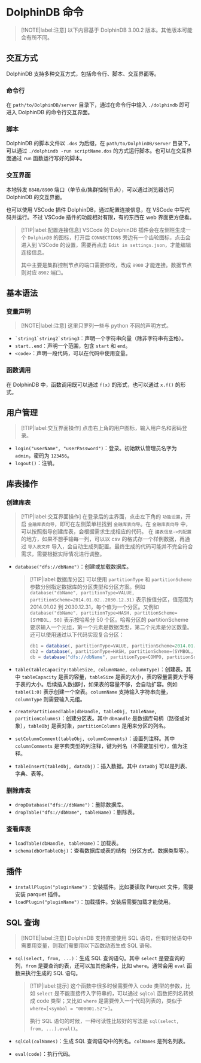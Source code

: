 # DolphinDB 命令

> [!NOTE|label:注意]
> 以下内容基于 DolphinDB 3.00.2 版本。其他版本可能会有所不同。

## 交互方式

DolphinDB 支持多种交互方式，包括命令行、脚本、交互界面等。

### 命令行

在 `path/to/DolphinDB/server` 目录下，通过在命令行中输入 `./dolphindb` 即可进入 DolphinDB 的命令行交互界面。

### 脚本

DolphinDB 的脚本文件以 `.dos` 为后缀，在 `path/to/DolphinDB/server` 目录下，可以通过 `./dolphindb -run scriptName.dos` 的方式运行脚本。也可以在交互界面通过 `run` 函数运行写好的脚本。

### 交互界面

本地转发 `8848/8900` 端口（单节点/集群控制节点），可以通过浏览器访问 DolphinDB 的交互界面。

也可以使用 VSCode 插件 DolphinDB，通过配置连接信息，在 VSCode 中写代码并运行。不过 VSCode 插件的功能相对有限，有的东西在 web 界面更方便看。

> [!TIP|label:配置连接信息]
> VSCode 的 DolphinDB 插件会在左侧栏生成一个 `DolphinDB` 的图标，打开后 `CONNECTIONS` 旁边有一个齿轮图标，点击会进入到 VSCode 的设置，需要再点击 `Edit in settings.json`，才能编辑连接信息。
>
> 其中主要是集群控制节点的端口需要修改，改成 `8900` 才能连接。数据节点则对应 `8902` 端口。

## 基本语法

### 变量声明

> [!NOTE|label:注意]
> 这里只罗列一些与 python 不同的声明方式。

- `` `string1`string2`string3 ``：声明一个字符串向量（除非字符串有空格）。
- `start..end`：声明一个范围，包含 `start` 和 `end`。
- `<code>`：声明一段代码，可以在代码中使用变量。

### 函数调用

在 DolphinDB 中，函数调用既可以通过 `f(x)` 的形式，也可以通过 `x.f()` 的形式。

## 用户管理

> [!TIP|label:交互界面操作]
> 点击右上角的用户图标，输入用户名和密码登录。

- `login("userName", "userPassword")`：登录。初始默认管理员名字为 `admin`，密码为 `123456`。
- `logout()`：注销。

## 库表操作

### 创建库表

> [!TIP|label:交互界面操作]
> 在登录后的主界面，点击左下角的 `功能设置`，开启 `金融库表向导`，即可在左侧菜单栏找到 `金融库表向导`。在 `金融库表向导` 中，可以按照指导创建库表，会根据需求生成相应的代码。
> 在 `建表信息->列配置` 的地方，如果不想手输每一列，可以以 csv 的格式存一个样例数据，再通过 `导入表文件` 导入，会自动生成列配置。最终生成的代码可能并不完全符合需求，需要根据实际情况进行调整。

- `database("dfs://dbName")`：创建或加载数据库。

    > [!TIP|label:数据库分区]
    > 可以使用 `partitionType` 和 `partitionScheme` 参数分别指定数据库的分区类型和分区方案。例如 `database("dbName", partitionType=VALUE, partitionScheme=2014.01.02..2030.12.31)` 表示按值分区，值范围为 2014.01.02 到 2030.12.31，每个值为一个分区。又例如 `database("dbName", partitionType=HASH, partitionScheme=[SYMBOL, 50]` 表示按哈希分 50 个区。哈希分区的 partitionScheme 要求输入一个元组，第一个元素是数据类型，第二个元素是分区数量。
    > 还可以使用通过以下代码实现复合分区：
    > 
    > ```java
    > db1 = database(, partitionType=VALUE, partitionScheme=2014.01.02..2030.12.31)
    > db2 = database(, partitionType=HASH, partitionScheme=(SYMBOL, 50))
    > db = database("dfs://dbName", partitionType=COMPO, partitionScheme=(db1, db2))
    > ```

- `table(tableCapacity:tableSize, columnName, columnType)`：创建表。其中 `tableCapacity` 是表的容量，`tableSize` 是表的大小，表的容量需要大于等于表的大小。后续插入数据时，如果表的容量不够，会自动扩容。例如 `table(1:0)` 表示创建一个空表。`columnName` 支持输入字符串向量，`columnType` 则需要输入元组。
- `createPartitionedTable(dbHandle, tableObj, tableName, partitionColumns)`：创建分区表。其中 `dbHandle` 是数据库句柄（路径或对象），`tableObj` 是表对象，`partitionColumns` 是用来分区的列名。
- `setColumnComment(tableObj, columnComments)`：设置列注释。其中 `columnComments` 是字典类型的列注释，键为列名（不需要加引号），值为注释。
- `tableInsert(tableObj, dataObj)`：插入数据。其中 `dataObj` 可以是列表、字典、表等。

### 删除库表

- `dropDatabase("dfs://dbName")`：删除数据库。
- `dropTable("dfs://dbName", tableName)`：删除表。

### 查看库表

- `loadTable(dbHandle, tableName)`：加载表。
- `schema(dbOrTableObj)`：查看数据库或表的结构（分区方式、数据类型等）。

## 插件

- `installPlugin("pluginName")`：安装插件。比如要读取 Parquet 文件，需要安装 parquet 插件。
- `loadPlugin("pluginName")`：加载插件。安装后需要加载才能使用。

## SQL 查询

> [!NOTE|label:注意]
> DolphinDB 支持直接使用 SQL 语句，但有时候语句中需要用变量，则我们需要用以下函数动态生成 SQL 语句。

- `sql(select, from, ...)`：生成 SQL 查询语句。其中 `select` 是要查询的列，`from` 是要查询的表，还可以加其他条件，比如 `where`。通常会用 `eval` 函数来执行生成的 SQL 语句。
    
    > [!TIP|label:提示]
    > 这个函数中很多时候需要传入 code 类型的参数，比如 `select` 是不能直接传入字符串的，可以通过 `sqlCol` 函数把列名转换成 code 类型；又比如 `where` 是需要传入一个代码列表的，类似于 `where=[<symbol = "000001.SZ">]`。
    > 
    > 执行 SQL 语句的时候，一种可读性比较好的写法是 `sql(select, from, ...).eval()`。

- `sqlCol(colNames)`：生成 SQL 查询语句中的列名。`colNames` 是列名列表。
- `eval(code)`：执行代码。